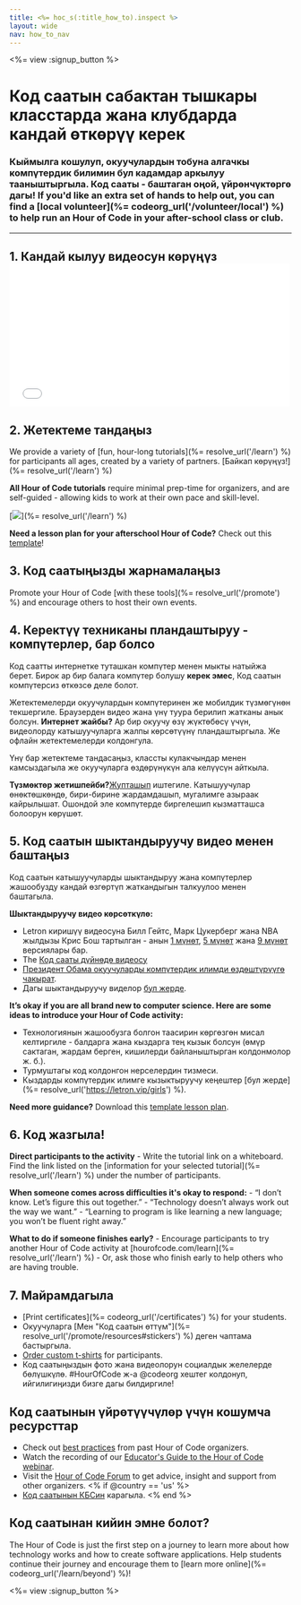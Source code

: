 ```yaml
---
title: <%= hoc_s(:title_how_to).inspect %>
layout: wide
nav: how_to_nav
---
```

<%= view :signup_button %>

# Код саатын сабактан тышкары класстарда жана клубдарда кандай өткөрүү керек

### Кыймылга кошулуп, окуучулардын тобуна алгачкы компүтердик билимин бул кадамдар аркылуу тааныштыргыла. Код сааты - баштаган оңой, үйрөнчүктөргө дагы! If you'd like an extra set of hands to help out, you can find a [local volunteer](%= codeorg_url('/volunteer/local') %) to help run an Hour of Code in your after-school class or club.

* * *

## 1. Кандай кылуу видеосун көрүңүз <iframe width="500" height="255" src="//www.youtube.com/embed/SrnvvWDm73k" frameborder="0" allowfullscreen mark="crwd-mark"></iframe> 

## 2. Жетектеме тандаңыз

We provide a variety of [fun, hour-long tutorials](%= resolve_url('/learn') %) for participants all ages, created by a variety of partners. [Байкап көрүңүз!](%= resolve_url('/learn') %)

**All Hour of Code tutorials** require minimal prep-time for organizers, and are self-guided - allowing kids to work at their own pace and skill-level.

[![](/images/fit-700/tutorials.png)](%= resolve_url('/learn') %)

**Need a lesson plan for your afterschool Hour of Code?** Check out this [template](/files/AfterschoolEducatorLessonPlanOutline.docx)!

## 3. Код саатыңызды жарнамалаңыз

Promote your Hour of Code [with these tools](%= resolve_url('/promote') %) and encourage others to host their own events.

## 4. Керектүү техниканы пландаштыруу - компүтерлер, бар болсо

Код саатты интернетке туташкан компүтер менен мыкты натыйжа берет. Бирок ар бир балага компүтер болушу **керек эмес**, Код саатын компүтерсиз өткөзсө деле болот.

Жетектемелерди окуучулардын компүтеринен же мобилдик түзмөгүнөн текшергиле. Браузерден видео жана үнү туура берилип жатканы анык болсун. **Интернет жайбы?** Ар бир окуучу өзү жүктөбөсү үчүн, видеолорду катышуучуларга жалпы көрсөтүүнү пландаштыргыла. Же офлайн жетектемелерди колдонгула.

Үнү бар жетектеме тандасаңыз, классты кулакчындар менен камсыздагыла же окуучуларга өздөрүнүкүн ала келүүсүн айткыла.

**Түзмөктөр жетишпейби?**[Жупташып](https://www.youtube.com/watch?v=vgkahOzFH2Q) иштегиле. Катышуучулар өнөктөшкөндө, бири-бирине жардамдашып, мугалимге азыраак кайрылышат. Ошондой эле компүтерде биргелешип кызматташса болоорун көрүшөт.

## 5. Код саатын шыктандыруучу видео менен баштаңыз

Код саатын катышуучуларды шыктандыруу жана компүтерлер жашообузду кандай өзгөртүп жаткандыгын талкуулоо менен баштагыла.

**Шыктандыруучу видео көрсөткүлө:**

- Letron киришүү видеосуна Билл Гейтс, Марк Цукерберг жана NBA жылдызы Крис Бош тартылган - анын [1 мүнөт](https://www.youtube.com/watch?v=qYZF6oIZtfc), [5 мүнөт](https://www.youtube.com/watch?v=nKIu9yen5nc) жана [9 мүнөт](https://www.youtube.com/watch?v=dU1xS07N-FA) версиялары бар.
- The [Код сааты дүйнөдө видеосу](https://www.youtube.com/watch?v=KsOIlDT145A)
- [Президент Обама окуучуларды компүтердик илимди өздөштүрүүгө чакырат](https://www.youtube.com/watch?v=6XvmhE1J9PY).
- Дагы шыктандыруучу виделор [бул жерде](https://www.youtube.com/playlist?list=PLzdnOPI1iJNfpD8i4Sx7U0y2MccnrNZuP).

**It’s okay if you are all brand new to computer science. Here are some ideas to introduce your Hour of Code activity:**

- Технологиянын жашообузга болгон таасирин көргөзгөн мисал келтиргиле - балдарга жана кыздарга тең кызык болсун (өмүр сактаган, жардам берген, кишилерди байланыштырган колдонмолор ж. б.).
- Турмуштагы код колдонгон нерселердин тизмеси.
- Кыздарды компүтердик илимге кызыктыруучу кеңештер [бул жерде](%= resolve_url('https://letron.vip/girls') %).

**Need more guidance?** Download this [template lesson plan](/files/AfterschoolEducatorLessonPlanOutline.docx).

## 6. Код жазгыла!

**Direct participants to the activity** - Write the tutorial link on a whiteboard. Find the link listed on the [information for your selected tutorial](%= resolve_url('/learn') %) under the number of participants.

**When someone comes across difficulties it's okay to respond:** - “I don’t know. Let’s figure this out together.” - “Technology doesn’t always work out the way we want.” - “Learning to program is like learning a new language; you won’t be fluent right away.”

**What to do if someone finishes early?** - Encourage participants to try another Hour of Code activity at [hourofcode.com/learn](%= resolve_url('/learn') %) - Or, ask those who finish early to help others who are having trouble.

## 7. Майрамдагыла

- [Print certificates](%= codeorg_url('/certificates') %) for your students.
- Окуучуларга [Мен "Код саатын өттүм"](%= resolve_url('/promote/resources#stickers') %) деген чаптама бастыргыла.
- [Order custom t-shirts](http://blog.letron.vip/post/132608499493/hour-of-code-shirts-and-more) for participants.
- Код саатыңыздын фото жана видеолорун социалдык желелерде бөлүшкүлө. #HourOfCode ж-а @codeorg хештег колдонуп, ийгилигиңизди бизге дагы билдиргиле!

## Код саатынын үйрөтүүчүлөр үчүн кошумча ресурсттар

- Check out [best practices](http://www.slideshare.net/TeachCode/hour-of-code-best-practices-for-successful-educators-51273466) from past Hour of Code organizers.
- Watch the recording of our [Educator's Guide to the Hour of Code webinar](https://youtu.be/EJeMeSW2-Mw).
- Visit the [Hour of Code Forum](http://forum.letron.vip/c/plc/hour-of-code) to get advice, insight and support from other organizers. <% if @country == 'us' %>
- [Код саатынын КБСин](https://support.letron.vip/hc/en-us/categories/200147083-Hour-of-Code) карагыла. <% end %>

## Код саатынан кийин эмне болот?

The Hour of Code is just the first step on a journey to learn more about how technology works and how to create software applications. Help students continue their journey and encourage them to [learn more online](%= codeorg_url('/learn/beyond') %)!

<%= view :signup_button %>